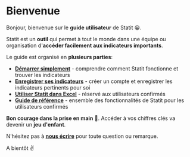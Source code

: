 # Bienvenue

Bonjour, bienvenue sur le **guide utilisateur** de Statit 😀.

Statit est un **outil** qui permet à tout le monde dans une équipe ou organisation d'**accéder facilement aux indicateurs importants**.

Le guide est organisé en **plusieurs parties**:

* [**Démarrer simplement**](gs/index.md) - comprendre comment Statit fonctionne et trouver les indicateurs
* [**Enregistrer ses indicateurs**](favs/index.md) - créer un compte et enregistrer les indicateurs pertinents pour soi
* [**Utiliser Statit dans Excel**](excel/index.md) - réservé aux utilisateurs confirmés
* [**Guide de référence**](reference/index.md) - ensemble des fonctionnalités de Statit pour les utilisateurs confirmés

**Bon courage dans la prise en main** 💪. Accéder à vos chiffres clés va devenir un **jeu d'enfant**.

N'hésitez pas à [**nous écrire**](mailto:hi@gostatit.com) pour toute question ou remarque.

A bientôt ✌️
